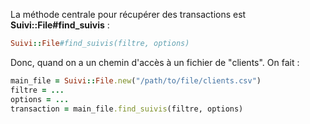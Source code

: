 La méthode centrale pour récupérer des transactions est **Suivi::File#find_suivis** :

~~~ruby
Suivi::File#find_suivis(filtre, options)
~~~

Donc, quand on a un chemin d'accès à un fichier de "clients". On fait :

~~~ruby
main_file = Suivi::File.new("/path/to/file/clients.csv")
filtre = ...
options = ...
transaction = main_file.find_suivis(filtre, options)
~~~
